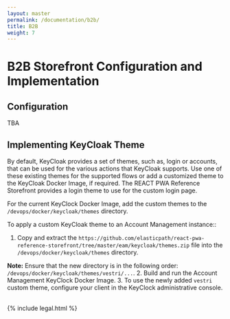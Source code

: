 ```yaml
---
layout: master
permalink: /documentation/b2b/
title: B2B
weight: 7
---
```

# B2B Storefront Configuration and Implementation

## Configuration
TBA

## Implementing KeyCloak Theme
By default, KeyCloak provides a set of themes, such as, login or accounts, that can be used for the various actions that KeyCloak supports. Use one of these existing themes for the supported flows or add a customized theme to the KeyCloak Docker Image, if required. The REACT PWA Reference Storefront provides a login theme to use for the custom login page.

For the current KeyClock Docker Image, add the custom themes to the `/devops/docker/keycloak/themes` directory.

To apply a custom KeyCloak theme to an Account Management instance::
1. Copy and extract the `https://github.com/elasticpath/react-pwa-reference-storefront/tree/master/eam/keycloak/themes.zip` file into the `/devops/docker/keycloak/themes` directory.

**Note:** Ensure that the new directory is in the following order: `/devops/docker/keycloak/themes/vestri/...`.
2. Build and run the Account Management KeyClock Docker Image.
3. To use the newly added `vestri` custom theme, configure your client in the KeyClock administrative console.
<br/><br/>

{% include legal.html %}
